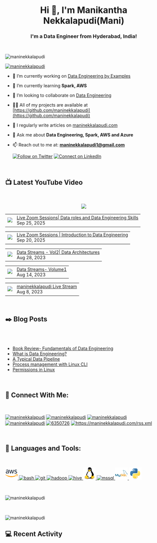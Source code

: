 <h1 align="center">Hi 👋, I'm Manikantha Nekkalapudi(Mani)</h1>
<h3 align="center">I'm a Data Engineer from Hyderabad, India!</h3>

<br>

<p align="left"> <img src="https://komarev.com/ghpvc/?username=maninekkalapudi&label=Profile%20views&color=0e75b6&style=flat" alt="maninekkalapudi" /> </p>

<p align="left"> <a href="https://twitter.com/maninekkalapudi" target="blank"><img src="https://img.shields.io/twitter/follow/maninekkalapudi?logo=twitter&style=for-the-badge" alt="maninekkalapudi" /></a> </p>

- 🔭 I’m currently working on [Data Engineering by Examples](https://github.com/maninekkalapudi/dataengineeringbyexamples)

- 🌱 I’m currently learning **Spark, AWS**

- 👯 I’m looking to collaborate on [Data Engineering](https://github.com/maninekkalapudi/dataengineeringbyexamples)

- 👨‍💻 All of my projects are available at [https://github.com/maninekkalapudi](https://github.com/maninekkalapudi)

- 📝 I regularly write articles on [maninekkalapudi.com](https://maninekkalapudi.com)

- 💬 Ask me about **Data Engineering, Spark, AWS and Azure**

- 📫 Reach out to me at: **maninekkalapudi1@gmail.com**

    [![Follow on Twitter](https://img.shields.io/badge/--twitter?label=Twitter&logo=Twitter&style=social)](https://twitter.com/maninekkalapudi) [![Connect on LinkedIn](https://img.shields.io/badge/--linkedin?label=LinkedIn&logo=LinkedIn&style=social)](https://www.linkedin.com/in/maninekkalapudi)

<br>

## :tv: Latest YouTube Video

<br>

<div align="center">

[<img src="https://img.shields.io/badge/-Subscribe-red?style=for-the-badge&logo=youtube&logoColor=white"/>](https://www.youtube.com/channel/UCdILtPBh2dAyaUltG4IszpA/?sub_confirmation=1)

</div>

<!-- YOUTUBE:START --><table><tr><td><a href="https://www.youtube.com/watch?v=8-N-c2iMQKA"><img width="140px" src="https://i.ytimg.com/vi/8-N-c2iMQKA/mqdefault.jpg"></a></td>
<td><a href="https://www.youtube.com/watch?v=8-N-c2iMQKA">Live Zoom Sessions| Data roles and Data Engineering Skills</a><br/>Sep 25, 2025</td></tr></table>
<table><tr><td><a href="https://www.youtube.com/watch?v=SWDPQ_H2TnY"><img width="140px" src="https://i.ytimg.com/vi/SWDPQ_H2TnY/mqdefault.jpg"></a></td>
<td><a href="https://www.youtube.com/watch?v=SWDPQ_H2TnY">Live Zoom Sessions | Introduction to Data Engineering</a><br/>Sep 20, 2025</td></tr></table>
<table><tr><td><a href="https://www.youtube.com/watch?v=8WszQ1cjc3c"><img width="140px" src="https://i.ytimg.com/vi/8WszQ1cjc3c/mqdefault.jpg"></a></td>
<td><a href="https://www.youtube.com/watch?v=8WszQ1cjc3c">Data Streams - Vol2| Data Architectures</a><br/>Aug 28, 2023</td></tr></table>
<table><tr><td><a href="https://www.youtube.com/watch?v=lks33_Ay7D4"><img width="140px" src="https://i.ytimg.com/vi/lks33_Ay7D4/mqdefault.jpg"></a></td>
<td><a href="https://www.youtube.com/watch?v=lks33_Ay7D4">Data Streams- Volume1</a><br/>Aug 14, 2023</td></tr></table>
<table><tr><td><a href="https://www.youtube.com/watch?v=ltB20FrK3y8"><img width="140px" src="https://i.ytimg.com/vi/ltB20FrK3y8/mqdefault.jpg"></a></td>
<td><a href="https://www.youtube.com/watch?v=ltB20FrK3y8">maninekkalapudi Live Stream</a><br/>Aug 8, 2023</td></tr></table>
<!-- YOUTUBE:END -->

<br>

## :black_nib: Blog Posts
<br>


<br>

<!-- BLOG-POST-LIST:START -->
- [Book Review- Fundamentals of Data Engineering](https://maninekkalapudi.io/book-review-fundamentals-of-data-engineering)
- [What is Data Engineering?](https://maninekkalapudi.io/what-is-data-engineering)
- [A Typical Data Pipeline](https://maninekkalapudi.io/a-typical-data-pipeline)
- [Process management with Linux CLI](https://maninekkalapudi.io/process-management-with-linux-cli)
- [Permissions in Linux](https://maninekkalapudi.io/permissions-in-linux)
<!-- BLOG-POST-LIST:END -->

<br>

## :handshake: Connect With Me:
<br>

<p align="left">
<a href="https://hashnode.com/@maninekkalapudi" target="blank"><img align="center" src="https://raw.githubusercontent.com/rahuldkjain/github-profile-readme-generator/master/src/images/icons/Social/hashnode.svg" alt="maninekkalapudi" height="30" width="40" /></a>
<a href="https://dev.to/maninekkalapudi" target="blank"><img align="center" src="https://cdn.jsdelivr.net/npm/simple-icons@3.0.1/icons/dev-dot-to.svg" alt="maninekkalapudi" height="30" width="40" /></a>
<a href="https://twitter.com/maninekkalapudi" target="blank"><img align="center" src="https://raw.githubusercontent.com/rahuldkjain/github-profile-readme-generator/master/src/images/icons/Social/twitter.svg" alt="maninekkalapudi" height="30" width="40" /></a>
<a href="https://linkedin.com/in/maninekkalapudi" target="blank"><img align="center" src="https://raw.githubusercontent.com/rahuldkjain/github-profile-readme-generator/master/src/images/icons/Social/linked-in-alt.svg" alt="maninekkalapudi" height="30" width="40" /></a>
<a href="https://stackoverflow.com/users/6350726" target="blank"><img align="center" src="https://raw.githubusercontent.com/rahuldkjain/github-profile-readme-generator/master/src/images/icons/Social/stack-overflow.svg" alt="6350726" height="30" width="40" /></a>
<a href="/https://maninekkalapudi.com/rss.xml" target="blank"><img align="center" src="https://raw.githubusercontent.com/rahuldkjain/github-profile-readme-generator/master/src/images/icons/Social/rss.svg" alt="https://maninekkalapudi.com/rss.xml" height="30" width="40" /></a>
</p>

<br>

## :wrench: Languages and Tools:
<br>

<p align="left"> <a href="https://aws.amazon.com" target="_blank"> <img src="https://raw.githubusercontent.com/devicons/devicon/master/icons/amazonwebservices/amazonwebservices-original-wordmark.svg" alt="aws" width="40" height="40"/> </a> <a href="https://www.gnu.org/software/bash/" target="_blank"> <img src="https://www.vectorlogo.zone/logos/gnu_bash/gnu_bash-icon.svg" alt="bash" width="40" height="40"/> </a> <a href="https://git-scm.com/" target="_blank"> <img src="https://www.vectorlogo.zone/logos/gnu_bash/gnu_bash-official.svg" alt="git" width="40" height="40"/> </a> <a href="https://hadoop.apache.org/" target="_blank"> <img src="https://www.vectorlogo.zone/logos/apache_hadoop/apache_hadoop-icon.svg" alt="hadoop" width="40" height="40"/> </a> <a href="https://hive.apache.org/" target="_blank"> <img src="https://www.vectorlogo.zone/logos/apache_hive/apache_hive-icon.svg" alt="hive" width="40" height="40"/> </a> <a href="https://www.linux.org/" target="_blank"> <img src="https://raw.githubusercontent.com/devicons/devicon/master/icons/linux/linux-original.svg" alt="linux" width="40" height="40"/> </a> <a href="https://www.microsoft.com/en-us/sql-server" target="_blank"> <img src="https://www.svgrepo.com/show/303229/microsoft-sql-server-logo.svg" alt="mssql" width="40" height="40"/> </a> <a href="https://www.mysql.com/" target="_blank"> <img src="https://raw.githubusercontent.com/devicons/devicon/master/icons/mysql/mysql-original-wordmark.svg" alt="mysql" width="40" height="40"/> </a> <a href="https://www.python.org" target="_blank"> <img src="https://raw.githubusercontent.com/devicons/devicon/master/icons/python/python-original.svg" alt="python" width="40" height="40"/> </a> </p>

<br>

<p><img align="center" src="https://github-readme-stats.vercel.app/api?username=maninekkalapudi&show_icons=true&locale=en" alt="maninekkalapudi" /></p>

<br>

<p><img align="center" src="https://github-readme-streak-stats.herokuapp.com/?user=maninekkalapudi&" alt="maninekkalapudi" /></p>


## :computer: Recent Activity

<!--START_SECTION:activity-->

<!--END_SECTION:activity-->
